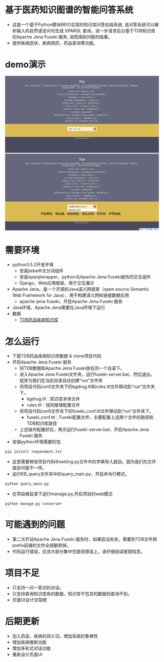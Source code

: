 # 基于医药知识图谱的智能问答系统
* 这是一个基于Python模块REfO实现的知识库问答初级系统. 该问答系统可以解析输入的自然语言问句生成 SPARQL 查询，进一步请求后台基于TDB知识库的Apache Jena Fuseki 服务, 进而得到问题的结果。
* 提供疾病症状、疾病用药、药品查询等功能。
# demo演示
![](Image/kgqa-demo-1.png 'Image-1')
![](Image/kgqa-demo-2.png 'Image-2')
# 需要环境
* python3.5.2开发环境
    * 安装jieba中文分词组件
    * 安装sparqlwrapper，python与Apache Jena Fuseki服务的交互组件
    * Django，Web应用框架，用于交互展示
* Apache Jena，是一个开源的Java语义网框架（open source Semantic Web Framework for Java），用于构建语义网和链接数据应用
    * apache-jena-fuseki，开启Apache Jena Fuseki 服务
* Java环境，Apache Jena需要在Java环境下运行
* 数据
    * [TDB药品疾病知识库](https://pan.baidu.com/s/1zeLYseph1RbBOtZDJ3Cuig)   

# 怎么运行
* 下载TDB药品疾病知识库数据 & clone项目代码
* 开启Apache Jena Fuseki 服务
    *  将TDB数据和Apache Jena Fuseki放在同一个目录下。
    *  进入Apache Jena Fuseki文件夹，运行fuseki-server.bat，然后退出。程序为我们在当前目录自动创建“run”文件夹
    *  将项目代码confi文件夹下的kgdrug.tll和rules.tll文件移动到“run”文件夹下。
        * kgdrug.tll：知识库本体文件
        * rules.tll：规则推理配置文件
    * 将项目代码confi文件夹下的fuseki_conf.ttl文件移动到“run”文件夹下。
        * fuseki_conf.ttl：Fuseki配置文件，主要配置上述两个文件的路径和TDB知识库路径
    * 上述操作配置好后，再次运行fuseki-server.bat，开启Apache Jena Fuseki 服务
* 安装python环境需要的包
```python
pip install requenment.txt
```
* 这里需要修改项目代码中setting.py文件中的字典导入路劲，因为我们的文件路劲可能不一样。
* 运行KB_query文件夹中的query_main.py，开启命令行模式。
```python
python query_main.py
```
* 在项目根目录下运行manage.py,开启项目的web模式
```
python manage.py runserver
```

# 可能遇到的问题
* 第二次开动Apache Jena Fuseki 服务时，如果启动失败，需要到TDB文件把prefix前缀的文件全部删除掉。
* 代码运行错误，应该大部分集中在路径错误上，请仔细阅读报错信息。

# 项目不足
* 只支持一问一答式的对话。
* 只支持查询知识库有的数据，知识库不包含的数据则查询不到。
* 页面UI设计交简陋

# 后期更新
* 加入药品、疾病的同义词，增加系统的鲁棒性
* 增加疾病推断功能
* 增加多轮式对话功能
* 重新设计页面UI
